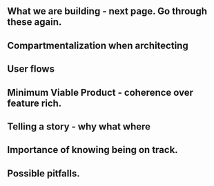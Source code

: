 ## What we are building - next page. Go through these again.
## Compartmentalization when architecting
## User flows
## Minimum Viable Product - coherence over feature rich.
## Telling a story - why what where 

## Importance of knowing being on track.
## Possible pitfalls.
